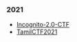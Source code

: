 ### 2021

* [Incognito-2.0-CTF](https://github.com/an0n4ce/CTF-Write-Ups/tree/master/Incognito-2.0-CTF)
* [TamilCTF2021](https://github.com/an0n4ce/CTF-Write-Ups/blob/master/TamilCTF2021/README.md)
